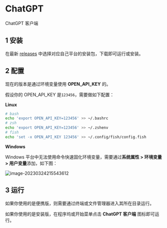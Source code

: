 # ChatGPT
ChatGPT 客户端

## 1 安装

在最新 [releases](https://github.com/thep0y/ChatGPT/releases/latest) 中选择对应自己平台的安装包，下载即可运行或安装。

## 2 配置

现在的版本是通过环境变量使用 **OPEN_API_KEY** 的。

假设你的 OPEN_API_KEY 是`123456`，需要做如下配置：

**Linux**

```bash
# bash
echo 'export OPEN_API_KEY=123456' >> ~/.bashrc
# zsh
echo 'export OPEN_API_KEY=123456' >> ~/.zshenv
# fish
echo 'set -x OPEN_API_KEY 123456' >> ~/.config/fish/config.fish
```

**Windows**

Windows 平台中无法使用命令快速固化环境变量，需要通过**系统属性 > 环境变量 > 用户变量**添加，如下图：

![image-20230324215543612](https://i.imgtg.com/2023/03/24/93DtN.png)

## 3 运行

如果你使用的是便携版，则需要通过终端或文件管理器进入其所在目录运行。

如果你使用的是安装版，在程序坞或开始菜单点击 **ChatGPT 客户端** 图标即可运行。
